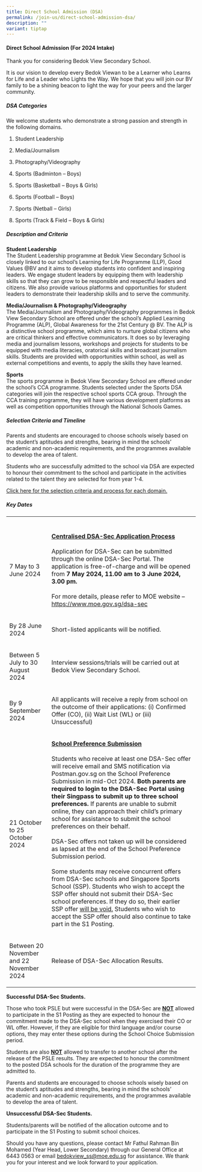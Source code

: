 ```yaml
---
title: Direct School Admission (DSA)
permalink: /join-us/direct-school-admission-dsa/
description: ""
variant: tiptap
---
```

<h4>Direct School Admission (For 2024 Intake)</h4>
<p>Thank you for considering Bedok View Secondary School.</p>
<p>It is our vision to develop every Bedok Viewan to be a Learner who Learns
for Life and a Leader who Lights the Way. We hope that you will join our
BV family to be a shining beacon to light the way for your peers and the
larger community.</p>
<h5>DSA Categories</h5>
<p>We welcome students who demonstrate a strong passion and strength in the
following domains.</p>
<ol data-tight="true" class="tight">
<li>
<p>Student Leadership</p>
</li>
<li>
<p>Media/Journalism</p>
</li>
<li>
<p>Photography/Videography</p>
</li>
<li>
<p>Sports (Badminton – Boys)</p>
</li>
<li>
<p>Sports (Basketball – Boys &amp; Girls)</p>
</li>
<li>
<p>Sports (Football – Boys)</p>
</li>
<li>
<p>Sports (Netball – Girls)</p>
</li>
<li>
<p>Sports (Track &amp; Field – Boys &amp; Girls)</p>
</li>
</ol>
<h5>Description and Criteria</h5>
<p><strong>Student Leadership</strong> 
<br>The Student Leadership programme at Bedok View Secondary School is closely
linked to our school’s Learning for Life Programme (LLP), Good Values @BV
and it aims to develop students into confident and inspiring leaders. We
engage student leaders by equipping them with leadership skills so that
they can grow to be responsible and respectful leaders and citizens. We
also provide various platforms and opportunities for student leaders to
demonstrate their leadership skills and to serve the community.</p>
<p><strong>Media/Journalism &amp; Photography/Videography</strong> 
<br>The Media/Journalism and Photography/Videography programmes in Bedok View
Secondary School are offered under the school’s Applied Learning Programme
(ALP), Global Awareness for the 21st Century @ BV. The ALP is a distinctive
school programme, which aims to nurture global citizens who are critical
thinkers and effective communicators. It does so by leveraging media and
journalism lessons, workshops and projects for students to be equipped
with media literacies, oratorical skills and broadcast journalism skills.
Students are provided with opportunities within school, as well as external
competitions and events, to apply the skills they have learned.</p>
<p><strong>Sports</strong> 
<br>The sports programme in Bedok View Secondary School are offered under
the school’s CCA programme. Students selected under the Sports DSA categories
will join the respective school sports CCA group. Through the CCA training
programme, they will have various development platforms as well as competition
opportunities through the National Schools Games.
<br>
</p>
<h5>Selection Criteria and Timeline</h5>
<p>Parents and students are encouraged to choose schools wisely based on
the student’s aptitudes and strengths, bearing in mind the schools’ academic
and non-academic requirements, and the programmes available to develop
the area of talent.</p>
<p></p>
<p>Students who are successfully admitted to the school via DSA are expected
to honour their commitment to the school and participate in the activities
related to the talent they are selected for from year 1-4.</p>
<p><a href="/files/2024_Selection_Criteria_for_DSA__Bedok_View_Sec_.pdf" rel="noopener noreferrer nofollow" target="_blank">Click here for the selection criteria and process for each domain.</a>
</p>
<h5>Key Dates</h5>
<table style="minWidth: 50px">
<colgroup>
<col>
<col>
</colgroup>
<tbody>
<tr>
<th rowspan="1" colspan="1">
<p></p>
</th>
<th rowspan="1" colspan="1">
<p></p>
</th>
</tr>
<tr>
<td rowspan="1" colspan="1">
<p>7 May to 3 June 2024</p>
</td>
<td rowspan="1" colspan="1">
<p><strong><u>Centralised DSA-Sec Application Process</u></strong> 
<br>
<br>Application for DSA-Sec can be submitted through the online DSA-Sec Portal.
The application is free-of-charge and will be opened from <strong>7 May 2024, 11.00 am to 3 June 2024, 3.00 pm. </strong>
<br>
<br>For more details, please refer to MOE website – <a href="https://www.moe.gov.sg/dsa-sec" rel="noopener noreferrer nofollow" target="_blank">https://www.moe.gov.sg/dsa-sec</a>
</p>
</td>
</tr>
<tr>
<td rowspan="1" colspan="1">
<p>By 28 June 2024</p>
</td>
<td rowspan="1" colspan="1">
<p>Short-listed applicants will be notified.</p>
</td>
</tr>
<tr>
<td rowspan="1" colspan="1">
<p>Between 5 July to 30 August 2024</p>
</td>
<td rowspan="1" colspan="1">
<p>Interview sessions/trials will be carried out at Bedok View Secondary
School.</p>
</td>
</tr>
<tr>
<td rowspan="1" colspan="1">
<p>By 9 September 2024</p>
</td>
<td rowspan="1" colspan="1">
<p>All applicants will receive a reply from school on the outcome of their
applications: (i) Confirmed Offer (CO), (ii) Wait List (WL) or (iii) Unsuccessful)</p>
</td>
</tr>
<tr>
<td rowspan="1" colspan="1">
<p>21 October to 25 October 2024</p>
</td>
<td rowspan="1" colspan="1">
<p><strong><u>School Preference Submission </u></strong>
<br>
<br>Students who receive at least one DSA-Sec offer will receive email and
SMS notification via Postman.gov.sg on the School Preference Submission
in mid-Oct 2024. <strong>Both parents are required to login to the DSA-Sec Portal using their Singpass to submit up to three school preferences.</strong> If
parents are unable to submit online, they can approach their child’s primary
school for assistance to submit the school preferences on their behalf.
<br>
<br>DSA-Sec offers not taken up will be considered as lapsed at the end of
the School Preference Submission period.
<br>
<br>Some students may receive concurrent offers from DSA-Sec schools and Singapore
Sports School (SSP). Students who wish to accept the SSP offer should not
submit their DSA-Sec school preferences. If they do so, their earlier SSP
offer <u>will be void.</u> Students who wish to accept the SSP offer should
also continue to take part in the S1 Posting.</p>
</td>
</tr>
<tr>
<td rowspan="1" colspan="1">
<p>Between 20 November and 22 November 2024</p>
</td>
<td rowspan="1" colspan="1">
<p>Release of DSA-Sec Allocation Results.</p>
</td>
</tr>
</tbody>
</table>
<p><strong>Successful DSA-Sec Students.</strong>
</p>
<p>Those who took PSLE but were successful in the DSA-Sec are <strong><u>NOT</u></strong> allowed
to participate in the S1 Posting as they are expected to honour the commitment
made to the DSA-Sec school when they exercised their CO or WL offer. However,
if they are eligible for third language and/or course options, they may
enter these options during the School Choice Submission period.</p>
<p>Students are also <strong><u>NOT</u></strong> allowed to transfer to another
school after the release of the PSLE results. They are expected to honour
the commitment to the posted DSA schools for the duration of the programme
they are admitted to.</p>
<p>Parents and students are encouraged to choose schools wisely based on
the student’s aptitudes and strengths, bearing in mind the schools’ academic
and non-academic requirements, and the programmes available to develop
the area of talent.</p>
<p><strong>Unsuccessful DSA-Sec Students.</strong>
</p>
<p>Students/parents will be notified of the allocation outcome and to participate
in the S1 Posting to submit school choices.
<br>
</p>
<p>Should you have any questions, please contact Mr Fathul Rahman Bin Mohamed
(Year Head, Lower Secondary) through our General Office at 6443 0563 or
email <a href="mailto:bedokview_ss@moe.edu.sg" rel="noopener noreferrer nofollow" target="_blank">bedokview_ss@moe.edu.sg</a> for
assistance. We thank you for your interest and we look forward to your
application.</p>
<p></p>